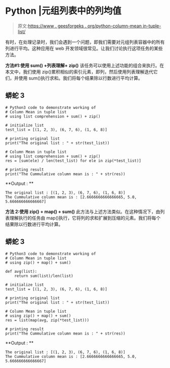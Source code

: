 # Python |元组列表中的列均值

> 原文:[https://www . geesforgeks . org/python-column-mean in-tuple-list/](https://www.geeksforgeeks.org/python-column-mean-in-tuple-list/)

有时，在处理记录时，我们会遇到一个问题，即我们需要对元组列表容器中的所有列进行平均。这种应用在 web 开发领域很常见。让我们讨论执行这项任务的某些方法。

**方法#1:使用 sum() +列表理解+ zip()**
该任务可以使用上述功能的组合来执行。在本文中，我们使用 zip()累积相似的索引元素，即列，然后使用列表理解迭代它们，并使用 sum()执行求和。我们将每个结果除以行数进行平均计算。

## 蟒蛇 3

```
# Python3 code to demonstrate working of
# Column Mean in tuple list
# using list comprehension + sum() + zip()

# initialize list
test_list = [(1, 2, 3), (6, 7, 6), (1, 6, 8)]

# printing original list
print("The original list : " + str(test_list))

# Column Mean in tuple list
# using list comprehension + sum() + zip()
res = [sum(ele) / len(test_list) for ele in zip(*test_list)]

# printing result
print("The Cummulative column mean is : " + str(res))
```

**Output : **

```
The original list : [(1, 2, 3), (6, 7, 6), (1, 6, 8)]
The Cummulative column mean is : [2.6666666666666665, 5.0, 5.666666666666667]
```

**方法 2:使用 zip() + map() + sum()**
此方法与上述方法类似。在这种情况下，由列表理解执行的任务由 map()执行，它将列的求和扩展到压缩的元素。我们将每个结果除以行数进行平均计算。

## 蟒蛇 3

```
# Python3 code to demonstrate working of
# Column Mean in tuple list
# using zip() + map() + sum()

def avg(list):
    return sum(list)/len(list)

# initialize list
test_list = [(1, 2, 3), (6, 7, 6), (1, 6, 8)]

# printing original list
print("The original list : " + str(test_list))

# Column Mean in tuple list
# using zip() + map() + sum()
res = list(map(avg, zip(*test_list)))

# printing result
print("The Cummulative column mean is : " + str(res))
```

**Output : **

```
The original list : [(1, 2, 3), (6, 7, 6), (1, 6, 8)]
The Cummulative column mean is : [2.6666666666666665, 5.0, 5.666666666666667]
```